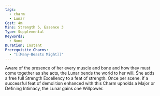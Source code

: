 ```yaml
---
tags:
  - charm
  - Lunar
Cost: 4m
Mins: Strength 5, Essence 3
Type: Supplemental
Keywords:
  - None
Duration: Instant
Prerequisite Charms:
  - "[[Many-Beasts Might]]"
---
```

Aware of the presence of her every muscle and bone and how they must come together as she acts, the Lunar bends the world to her will. She adds a free full Strength Excellency to a feat of strength. Once per scene, if a successful feat of demolition enhanced with this Charm upholds a Major or Defining Intimacy, the Lunar gains one Willpower.